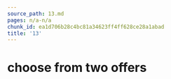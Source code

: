 ```yaml
---
source_path: 13.md
pages: n/a-n/a
chunk_id: ea1d706b28c4bc81a34623ff4ff628ce28a1abad
title: '13'
---
```

# choose from two offers
